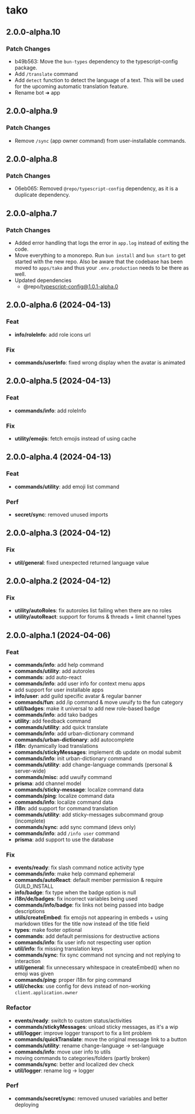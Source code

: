 # tako

## 2.0.0-alpha.10

### Patch Changes

- b49b563: Move the `bun-types` dependency to the typescript-config package.
- Add `/translate` command
- Add `detect` function to detect the language of a text. This will be used for the upcoming automatic translation feature.
- Rename bot ➜ app

## 2.0.0-alpha.9

### Patch Changes

- Remove `/sync` (app owner command) from user-installable commands.

## 2.0.0-alpha.8

### Patch Changes

- 06eb065: Removed `@repo/typescript-config` dependency, as it is a duplicate dependency.

## 2.0.0-alpha.7

### Patch Changes

- Added error handling that logs the error in `app.log` instead of exiting the code.
- Move everything to a monorepo. Run `bun install` and `bun start` to get started with the new repo. Also be aware that the codebase has been moved to `apps/tako` and thus your `.env.production` needs to be there as well.
- Updated dependencies
  - @repo/typescript-config@1.0.1-alpha.0

## 2.0.0-alpha.6 (2024-04-13)

### Feat

- **info/roleInfo**: add role icons url

### Fix

- **commands/userInfo**: fixed wrong display when the avatar is animated

## 2.0.0-alpha.5 (2024-04-13)

### Feat

- **commands/info**: add roleInfo

### Fix

- **utility/emojis**: fetch emojis instead of using cache

## 2.0.0-alpha.4 (2024-04-13)

### Feat

- **commands/utility**: add emoji list command

### Perf

- **secret/sync**: removed unused imports

## 2.0.0-alpha.3 (2024-04-12)

### Fix

- **util/general**: fixed unexpected returned language value

## 2.0.0-alpha.2 (2024-04-12)

### Fix

- **utility/autoRoles**: fix autoroles list failing when there are no roles
- **utility/autoReact**: support for forums & threads + limit channel types

## 2.0.0-alpha.1 (2024-04-06)

### Feat

- **commands/info**: add help command
- **commands/utility**: add autoroles
- **commands**: add auto-react
- **commands/info**: add user info for context menu apps
- add support for user installable apps
- **info/user**: add guild specific avatar & regular banner
- **commands/fun**: add /ip command & move uwuify to the fun category
- **util/badges**: make it universal to add new role-based badge
- **commands/info**: add tako badges
- **utility**: add feedback command
- **commands/utility**: add quick translate
- **commands/info**: add urban-dictionary command
- **commands/urban-dictionary**: add autocomplete
- **i18n**: dynamically load translations
- **commands/stickyMessages**: implement db update on modal submit
- **commands/info**: init urban-dictionary command
- **commands/utility**: add change-language commands (personal & server-wide)
- **commands/misc**: add uwuify command
- **prisma**: add channel model
- **commands/sticky-message**: localize command data
- **commands/ping**: localize command data
- **commands/info**: localize command data
- **i18n**: add support for command translation
- **commands/utility**: add sticky-messages subcommand group (incomplete)
- **commands/sync**: add sync command (devs only)
- **commands/info**: add `/info user` command
- **prisma**: add support to use the database

### Fix

- **events/ready**: fix slash command notice activity type
- **commands/info**: make help command ephemeral
- **commands/autoReact**: default member permission & require GUILD_INSTALL
- **info/badge**: fix type when the badge option is null
- **i18n/de/badges**: fix incorrect variables being used
- **commands/info/badge**: fix links not being passed into badge descriptions
- **utils/createEmbed**: fix emojis not appearing in embeds + using markdown titles for the title now instead of the title field
- **types**: make footer optional
- **commands**: add default permissions for destructive actions
- **commands/info**: fix user info not respecting user option
- **util/info**: fix missing translation keys
- **commands/sync**: fix sync command not syncing and not replying to interaction
- **util/general**: fix unnecessary whitespace in createEmbed() when no emoji was given
- **commands/ping**: proper i18n for ping command
- **util/checks**: use config for devs instead of non-working `client.application.owner`

### Refactor

- **events/ready**: switch to custom status/activities
- **commands/stickyMessages**: unload sticky messages, as it's a wip
- **util/logger**: improve logger transport to fix a lint problem
- **commands/quickTranslate**: move the original message link to a button
- **commands/utility**: rename change-language -> set-language
- **commands/info**: move user info to utils
- moving commands to categories/folders (partly broken)
- **commands/sync**: better and localized dev check
- **util/logger**: rename log -> logger

### Perf

- **commands/secret/sync**: removed unused variables and better deploying
